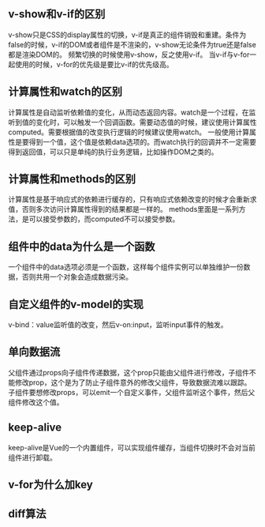 ## v-show和v-if的区别
v-show只是CSS的display属性的切换，v-if是真正的组件销毁和重建。条件为false的时候，v-if的DOM或者组件是不渲染的，v-show无论条件为true还是false都是渲染DOM的。
频繁切换的时候使用v-show，反之使用v-if。
当v-if与v-for一起使用的时候，v-for的优先级是要比v-if的优先级高。
## 计算属性和watch的区别
计算属性是自动监听依赖值的变化，从而动态返回内容。watch是一个过程，在监听到值的变化时，可以触发一个回调函数。需要动态值的时候，建议使用计算属性computed。需要根据值的改变执行逻辑的时候建议使用watch。
一般使用计算属性是要得到一个值，这个值是依赖data选项的。而watch执行的回调并不一定需要得到返回值，可以只是单纯的执行业务逻辑，比如操作DOM之类的。
## 计算属性和methods的区别
计算属性是基于响应式的依赖进行缓存的，只有响应式依赖改变的时候才会重新求值，否则多次访问计算属性得到的结果都是一样的。
methods里面是一系列方法，是可以接受参数的，而computed不可以接受参数。
## 组件中的data为什么是一个函数
一个组件中的data选项必须是一个函数，这样每个组件实例可以单独维护一份数据，否则共用一个对象会造成数据污染。
## 自定义组件的v-model的实现
v-bind：value监听值的改变，然后v-on:input，监听input事件的触发。
## 单向数据流
父组件通过props向子组件传递数据，这个prop只能由父组件进行修改，子组件不能修改prop，这个是为了防止子组件意外的修改父组件，导致数据流难以跟踪。子组件要想修改props，可以emit一个自定义事件，父组件监听这个事件，然后父组件修改这个值。
## keep-alive
keep-alive是Vue的一个内置组件，可以实现组件缓存，当组件切换时不会对当前组件进行卸载。
## v-for为什么加key
## diff算法

